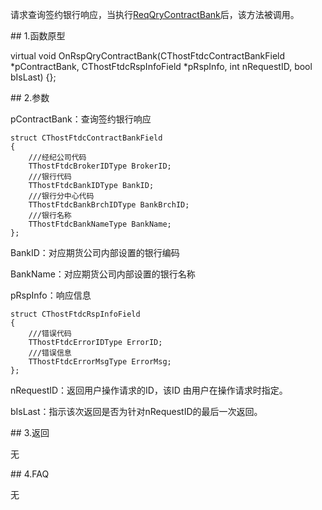 <p>请求查询签约银行响应，当执行<a href="../../CTHOSTFTDCTRADERSPI/REQQRYCONTRACTBANK/">ReqQryContractBank</a>后，该方法被调用。</p>
<span class="anchor" id="d2fa4793-b527-4abe-81ff-d300b2162b87"></span>
## 1.函数原型
<p>virtual void OnRspQryContractBank(CThostFtdcContractBankField *pContractBank, CThostFtdcRspInfoField *pRspInfo, int nRequestID, bool bIsLast) {};</p>
<span class="anchor" id="82f63f20-2739-4e80-9e08-2713a5efeccb"></span>
## 2.参数
<p>pContractBank：查询签约银行响应</p>
<pre><code>struct CThostFtdcContractBankField
{
    ///经纪公司代码
    TThostFtdcBrokerIDType BrokerID;
    ///银行代码
    TThostFtdcBankIDType BankID;
    ///银行分中心代码
    TThostFtdcBankBrchIDType BankBrchID;
    ///银行名称
    TThostFtdcBankNameType BankName;
};
</code></pre>
<p>BankID：对应期货公司内部设置的银行编码</p>
<p>BankName：对应期货公司内部设置的银行名称</p>
<p>pRspInfo：响应信息</p>
<pre><code>struct CThostFtdcRspInfoField
{
    ///错误代码
    TThostFtdcErrorIDType ErrorID;
    ///错误信息
    TThostFtdcErrorMsgType ErrorMsg;
};
</code></pre>
<p>nRequestID：返回用户操作请求的ID，该ID 由用户在操作请求时指定。</p>
<p>bIsLast：指示该次返回是否为针对nRequestID的最后一次返回。</p>
<span class="anchor" id="307e6d96-3ad6-4f6c-a620-f054984758f8"></span>
## 3.返回
<p>无</p>
<span class="anchor" id="c10ad8a6-c159-4ca8-b729-89dea3cc6a62"></span>
## 4.FAQ
<p>无</p>
